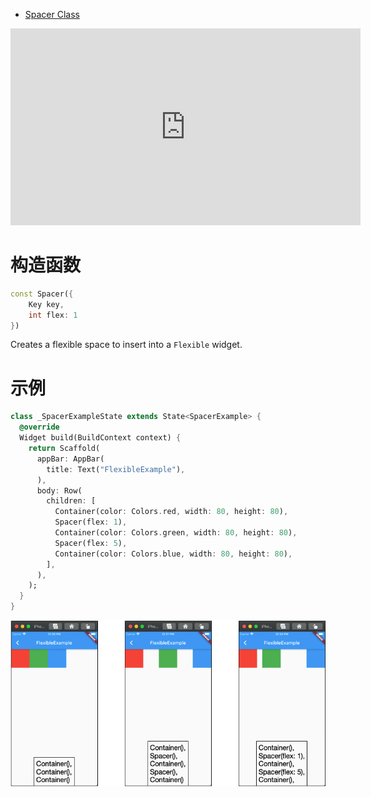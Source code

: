 
* [Spacer Class](https://api.flutter.dev/flutter/widgets/Spacer-class.html)

<iframe width="560" height="315" src="https://www.youtube.com/embed/7FJgd7QN1zI" frameborder="0" allow="accelerometer; autoplay; encrypted-media; gyroscope; picture-in-picture" allowfullscreen></iframe>

# 构造函数

```dart
const Spacer({
	Key key,
	int flex: 1
})
```

Creates a flexible space to insert into a `Flexible` widget.

# 示例

```dart
class _SpacerExampleState extends State<SpacerExample> {
  @override
  Widget build(BuildContext context) {
    return Scaffold(
      appBar: AppBar(
        title: Text("FlexibleExample"),
      ),
      body: Row(
        children: [
          Container(color: Colors.red, width: 80, height: 80),
          Spacer(flex: 1),
          Container(color: Colors.green, width: 80, height: 80),
          Spacer(flex: 5),
          Container(color: Colors.blue, width: 80, height: 80),
        ],
      ),
    );
  }
}
```

<img src="/assets/images/widgets/11.png"/>